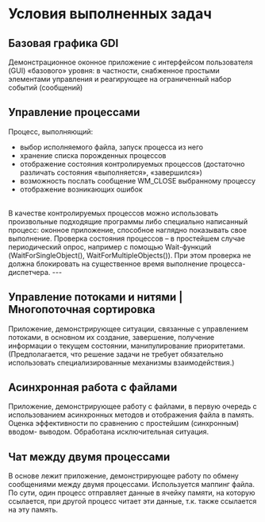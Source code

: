 # Условия выполненных задач
## Базовая графика GDI
Демонстрационное оконное приложение с интерфейсом пользователя
(GUI) «базового» уровня: в частности, снабженное простыми элементами
управления и реагирующее на ограниченный набор событий (сообщений)
<br>

## Управление процессами

Процесс, выполняющий:
- выбор исполняемого файла, запуск процесса из него
- хранение списка порожденных процессов
- отображение состояния контролируемых процессов (достаточно
различать состояния «выполняется», «завершился»)
- возможность послать сообщение WM_CLOSE выбранному процессу
- отображение возникающих ошибок
<br>
В качестве контролируемых процессов можно использовать произвольные
подходящие программы либо специально написанный процесс: оконное
приложение, способное наглядно показывать свое выполнение.
Проверка состояния процессов – в простейшем случае периодический
опрос, например с помощью Wait-функций (WaitForSingleObject(),
WaitForMultipleObjects()). При этом проверка не должна блокировать на
существенное время выполнение процесса-диспетчера.
---
<br>

## Управление потоками и нитями | Многопоточная сортировка

Приложение, демонстрирующее ситуации, связанные с
управлением потоками, в основном их создание, завершение, получение
информации о текущем состоянии, манипулирование приоритетами.
(Предполагается, что решение задачи не требует
обязательно использовать специализированные механизмы
взаимодействия.)

## Асинхронная работа с файлами

Приложение, демонстрирующее работу с файлами, в первую очередь с
использованием асинхронных методов и отображения файла в память.
Оценка эффективности по сравнению с простейшим (синхронным) вводом-
выводом. Обработана исключительная ситуация.

## Чат между двумя процессами

В основе лежит приложение, демонстрирующее работу по обмену сообщениями
между двумя процессами. Используется маппинг файла. По сути, один процесс
отправляет данные в ячейку памяти, на которую ссылается, при другой процесс
читает эти данные, т.к. также ссылается на эту память.